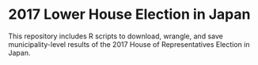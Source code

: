 2017 Lower House Election in Japan
================

This repository includes R scripts to download, wrangle, and save
municipality-level results of the 2017 House of Representatives Election
in Japan.
